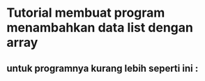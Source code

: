 # Tutorial membuat program menambahkan data list dengan array
## untuk programnya kurang lebih seperti ini :


